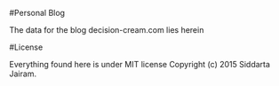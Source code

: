 #Personal Blog

The data for the blog decision-cream.com lies herein

#License

Everything found here is under MIT license Copyright (c) 2015 Siddarta Jairam.
